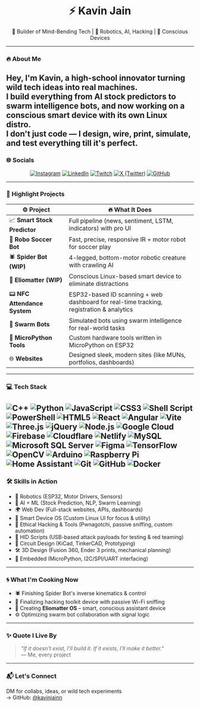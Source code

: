 <h1 align="center">⚡ Kavin Jain</h1>
<p align="center">🚀 Builder of Mind-Bending Tech | 🤖 Robotics, AI, Hacking | 🧠 Conscious Devices</p>

---
### 🔥 About Me
Hey, I'm **Kavin**, a high-school innovator turning wild tech ideas into real machines.  
I build everything from **AI stock predictors** to **swarm intelligence bots**, and now working on a **conscious smart device** with its own **Linux distro**.  
I don't just code — I **design, wire, print, simulate, and test** everything till it's perfect.
---
### 🌐 Socials
<p align="center">
    <a href="https://instagram.com/"><img src="https://img.shields.io/badge/Instagram-E4405F?style=for-the-badge&logo=instagram&logoColor=white" alt="Instagram"/></a>
    <a href="https://linkedin.com/"><img src="https://img.shields.io/badge/LinkedIn-0077B5?style=for-the-badge&logo=linkedin&logoColor=white" alt="LinkedIn"/></a>
    <a href="https://twitch.tv/"><img src="https://img.shields.io/badge/Twitch-9146FF?style=for-the-badge&logo=twitch&logoColor=white" alt="Twitch"/></a>
    <a href="https://x.com/"><img src="https://img.shields.io/badge/X-000000?style=for-the-badge&logo=x&logoColor=white" alt="X (Twitter)"/></a>
    <a href="https://github.com/kavinjainn"><img src="https://img.shields.io/badge/GitHub-100000?style=for-the-badge&logo=github&logoColor=white" alt="GitHub"/></a>
</p>

---
### 🚀 Highlight Projects
| ⚙️ Project | 🔥 What It Does |
|-----------|----------------|
| 📈 **Smart Stock Predictor** | Full pipeline (news, sentiment, LSTM, indicators) with pro UI |
| 🤖 **Robo Soccer Bot** | Fast, precise, responsive IR + motor robot for soccer play |
| 🕷️ **Spider Bot (WIP)** | 4-legged, bottom-motor robotic creature with crawling AI |
| 🧠 **Eliomatter (WIP)** | Conscious Linux-based smart device to eliminate distractions |
| 📟 **NFC Attendance System** | ESP32-based ID scanning + web dashboard for real-time tracking, registration & analytics |
| 🐝 **Swarm Bots** | Simulated bots using swarm intelligence for real-world tasks |
| 🧰 **MicroPython Tools** | Custom hardware tools written in MicroPython on ESP32 |
| 🌐 **Websites** | Designed sleek, modern sites (like MUNs, portfolios, dashboards) |
---
### 💻 Tech Stack
![C++](https://img.shields.io/badge/C++-00599C?style=flat&logo=cplusplus&logoColor=white)
![Python](https://img.shields.io/badge/Python-3776AB?style=flat&logo=python&logoColor=white)
![JavaScript](https://img.shields.io/badge/JavaScript-F7DF1E?style=flat&logo=javascript&logoColor=black)
![CSS3](https://img.shields.io/badge/CSS3-1572B6?style=flat&logo=css3&logoColor=white)
![Shell Script](https://img.shields.io/badge/Shell_Script-121011?style=flat&logo=gnu-bash&logoColor=white)
![PowerShell](https://img.shields.io/badge/PowerShell-5391FE?style=flat&logo=powershell&logoColor=white)
![HTML5](https://img.shields.io/badge/HTML5-E34F26?style=flat&logo=html5&logoColor=white) 
![React](https://img.shields.io/badge/React-20232A?style=flat&logo=react&logoColor=61DAFB)
![Angular](https://img.shields.io/badge/Angular-DD0031?style=flat&logo=angular&logoColor=white)
![Vite](https://img.shields.io/badge/Vite-B73BFE?style=flat&logo=vite&logoColor=FFD62E)
![Three.js](https://img.shields.io/badge/ThreeJs-black?style=flat&logo=three.js&logoColor=white)
![jQuery](https://img.shields.io/badge/jQuery-0769AD?style=flat&logo=jquery&logoColor=white)
![Node.js](https://img.shields.io/badge/Node.js-43853D?style=flat&logo=node.js&logoColor=white)
![Google Cloud](https://img.shields.io/badge/Google_Cloud-4285F4?style=flat&logo=google-cloud&logoColor=white)
![Firebase](https://img.shields.io/badge/Firebase-039BE5?style=flat&logo=Firebase&logoColor=white)
![Cloudflare](https://img.shields.io/badge/Cloudflare-F38020?style=flat&logo=Cloudflare&logoColor=white)
![Netlify](https://img.shields.io/badge/Netlify-00C7B7?style=flat&logo=netlify&logoColor=white)
![MySQL](https://img.shields.io/badge/MySQL-00000F?style=flat&logo=mysql&logoColor=white)
![Microsoft SQL Server](https://img.shields.io/badge/Microsoft%20SQL%20Sever-CC2927?style=flat&logo=microsoft%20sql%20server&logoColor=white)
![Figma](https://img.shields.io/badge/Figma-F24E1E?style=flat&logo=figma&logoColor=white)
![TensorFlow](https://img.shields.io/badge/TensorFlow-FF6F00?style=flat&logo=tensorflow&logoColor=white)
![OpenCV](https://img.shields.io/badge/OpenCV-27338e?style=flat&logo=OpenCV&logoColor=white)
![Arduino](https://img.shields.io/badge/-Arduino-00979D?style=flat&logo=Arduino&logoColor=white)
![Raspberry Pi](https://img.shields.io/badge/-RaspberryPi-C51A4A?style=flat&logo=Raspberry-Pi&logoColor=white)
![Home Assistant](https://img.shields.io/badge/Home%20Assistant-41BDF5?style=flat&logo=home-assistant&logoColor=white)
![Git](https://img.shields.io/badge/-Git-black?style=flat&logo=git)
![GitHub](https://img.shields.io/badge/-GitHub-181717?style=flat&logo=github)
![Docker](https://img.shields.io/badge/Docker-0CC1F3?style=flat&logo=docker&logoColor=white)
---
### 🛠️ Skills in Action
- 🤖 Robotics (ESP32, Motor Drivers, Sensors)
- 🧠 AI + ML (Stock Prediction, NLP, Swarm Learning)
- 🌍 Web Dev (Full-stack websites, APIs, dashboards)
- 🧠 Smart Device OS (Custom Linux UI for focus & utility)
- 🔐 Ethical Hacking & Tools (Pwnagotchi, passive sniffing, custom automation)
- 🎯 HID Scripts (USB-based attack payloads for testing & red teaming)
- 💽 Circuit Design (KiCad, TinkerCAD, Prototyping)
- 🛠 3D Design (Fusion 360, Ender 3 prints, mechanical planning)
- 🧰 Embedded (MicroPython, I2C/SPI/UART interfacing)
---
### 🌀 What I'm Cooking Now
- 🕷️ Finishing Spider Bot's inverse kinematics & control
- 🔐 Finalizing hacking toolkit device with passive Wi-Fi sniffing
- 🧠 Creating **Eliomatter OS** – smart, conscious assistant device
- ⚙️ Optimizing swarm bot collaboration with signal logic
---
### ✨ Quote I Live By
> *"If it doesn't exist, I'll build it. If it exists, I'll make it better."*  
> — Me, every project
---
### 📬 Let's Connect
DM for collabs, ideas, or wild tech experiments  
→ GitHub: [@kavinjainn](https://github.com/kavinjainn)
